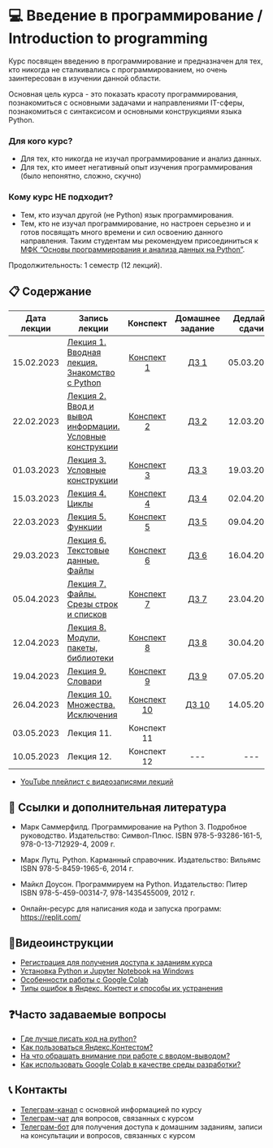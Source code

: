# 💻 Введение в программирование / Introduction to programming

Курс посвящен введению в программирование и предназначен для тех, кто никогда не сталкивались с программированием, но очень заинтересован в изучении данной области.

Основная цель курса - это показать красоту программирования, познакомиться с основными задачами и направлениями IT-сферы, познакомиться с синтаксисом и основными конструкциями языка Python.

### Для кого курс?

* Для тех, кто никогда не изучал программирование и анализ данных.
* Для тех, кто имеет негативный опыт изучения программирования (было непонятно, сложно, скучно)

### Кому курс НЕ подходит?

* Тем, кто изучал другой (не Python) язык программирования.
* Тем, кто не изучал программирование, но настроен серьезно и и готов посвящать много времени и сил освоению данного направления.
Таким студентам мы рекомендуем присоединиться к [МФК “Основы программирования и анализа данных на Python”](https://teach-in.ru/course/python-programming-and-data-analysis-basics).

Продолжительность: 1 семестр (12 лекций).

## 📋 Содержание

Дата лекции | Запись лекции | Конспект | Домашнее задание | Дедлайн сдачи 
|:----:|----|:----:|:----:|:----:|
|15.02.2023| [Лекция 1. Вводная лекция. Знакомство с Python](https://www.youtube.com/live/8-5AltCJ2-k) | [Конспект 1](https://colab.research.google.com/drive/1UEhcnf3qU6HONbscWxb79DmNcZJ8ooM3) | [ДЗ 1](https://contest.yandex.ru/contest/46539/problems/) | 05.03.2023 |
|22.02.2023| [Лекция 2. Ввод и вывод информации. Условные конструкции](https://youtube.com/live/njuC0Hiuzpg) | [Конспект 2](https://colab.research.google.com/drive/1qkNI-LxHLXVmsp-uc4yvMB8oOuhPWpY5?usp=sharing)| [ДЗ 2](https://contest.yandex.ru/contest/46908/problems/) | 12.03.2023 |
|01.03.2023| [Лекция 3. Условные конструкции](https://youtube.com/live/4wm0Xw_fs1s) | [Конспект 3](https://colab.research.google.com/drive/1V4k2tEWUr9BSdr-2BQnSQpprhKgH1FNk?usp=sharing) | [ДЗ 3](https://contest.yandex.ru/contest/47160/problems/) | 19.03.2023 |
|15.03.2023| [Лекция 4. Циклы](https://www.youtube.com/live/kV5p2712ttM) | [Конспект 4](https://colab.research.google.com/drive/1KtJ2QNC2f7dXgGmFlRl5xMC6HekQj7SL?usp=sharing) | [ДЗ 4](https://contest.yandex.ru/contest/47726/problems/) | 02.04.2023 |
|22.03.2023| [Лекция 5. Функции](https://youtube.com/live/h2KuzerREQE) | [Конспект 5](https://colab.research.google.com/drive/15B6M9dx1QvNOVmAf5NrAmCW6bR2_xsmf?usp=sharing) | [ДЗ 5](https://contest.yandex.ru/contest/47972/problems/) | 09.04.2023 |
|29.03.2023| [Лекция 6.  Текстовые данные. Файлы](https://www.youtube.com/live/E7UGbujLPdQ) | [Конспект 6](https://colab.research.google.com/drive/1v3CnobWyZ-xNIocCGNUjlYIaqHKA612X?usp=sharing) | [ДЗ 6](https://contest.yandex.ru/contest/48312/problems/) | 16.04.2023 |
|05.04.2023| [Лекция 7. Файлы. Срезы строк и списков](https://youtube.com/live/D0v0Ab-u1_k) | [Конспект 7](https://colab.research.google.com/drive/11Pchb5tJHqwKiphbBIFC8IfYXw_xlO8N?usp=sharing) | [ДЗ 7](https://contest.yandex.ru/contest/48522/problems/) | 23.04.2023 |
|12.04.2023| [Лекция 8. Модули, пакеты, библиотеки](https://www.youtube.com/live/SGiWz--mUKY) | [Конспект 8](https://colab.research.google.com/drive/1GrJ-MZFIjshRP-d0m9yCinwVGpZnjzk-?usp=sharing) | [ДЗ 8](https://contest.yandex.ru/contest/48755/problems/) | 30.04.2023 |
|19.04.2023| [Лекция 9. Словари](https://www.youtube.com/live/U19TXpA1i2U) | [Конспект 9](https://colab.research.google.com/drive/17xdP_i2ix-y4fgoPRsdNvnhTZfk52Xx6#scrollTo=x-kVyLZvsP7A) | [ДЗ 9](https://t.me/c/1586432422/199) | 07.05.2023 |
|26.04.2023| [Лекция 10. Множества. Исключения](https://youtube.com/live/bgeUxwbmlus) | [Конспект 10](https://colab.research.google.com/drive/1J-GPPlhlHEnYkix2ME-kSl4OGOtWps6H?usp=sharing) | [ДЗ 10](https://contest.yandex.ru/contest/49260/problems/) | 14.05.2023 |
|03.05.2023| Лекция 11. | Конспект 11 |||
|10.05.2023| Лекция 12. | Конспект 12 |---|---|

* [YouTube плейлист с видеозаписями лекций](https://youtube.com/playlist?list=PL2mBTfXHM2qiw2yIP4XC_13Hibe6iPf3N)

## 📝 Ссылки и дополнительная литература

* Марк Саммерфилд. Программирование на Python 3. Подробное руководство. Издательство: Символ-Плюс. ISBN 978-5-93286-161-5, 978-0-13-712929-4, 2009 г.
* Марк Лутц. Python. Карманный справочник. Издательство: Вильямс ISBN 978-5-8459-1965-6, 2014 г.
* Майкл Доусон. Программируем на Python. Издательство: Питер ISBN 978-5-459-00314-7, 978-1435455009, 2012 г.

* Онлайн-ресурс для написания кода и запуска программ: https://replit.com/
    
## 🎥Видеоинструкции

* [Регистрация для получения доступа к заданиям курса](https://youtu.be/R1_Xzr3Eyso )
* [Установка Python и Jupyter Notebook на Windows](https://youtu.be/fVu3OjCfVps)
* [Особенности работы с Google Colab ](https://youtu.be/Fbdisx6XUzw)
* [Типы ошибок в Яндекс. Контест и способы их устранения ](https://youtu.be/y3nRM1Wd_3M)

## ❓Часто задаваемые вопросы

* [Где лучше писать код на python?](./instructions/IDE-review.md)
* [Как пользоваться Яндекс.Контестом?](./instructions/yandex_contest.md)
* [На что обращать внимание при работе с вводом-выводом?](./instructions/input-output.md)
* [Как использовать Google Colab в качестве среды разработки?](./instructions/GoogleColab.md)

## 📞 Контакты
* [Телеграм-канал](https://t.me/+kPHsVuZ7SuI4Mjgy) с основной информацией по курсу
* [Телеграм-чат](https://t.me/+aaisp_HaoIM2OWUy) для вопросов, связанных с курсом
* [Телеграм-бот](https://t.me/msumfk_bot) для получения доступа к домашним заданиям, записи на консультации и вопросов, связанных с курсом
